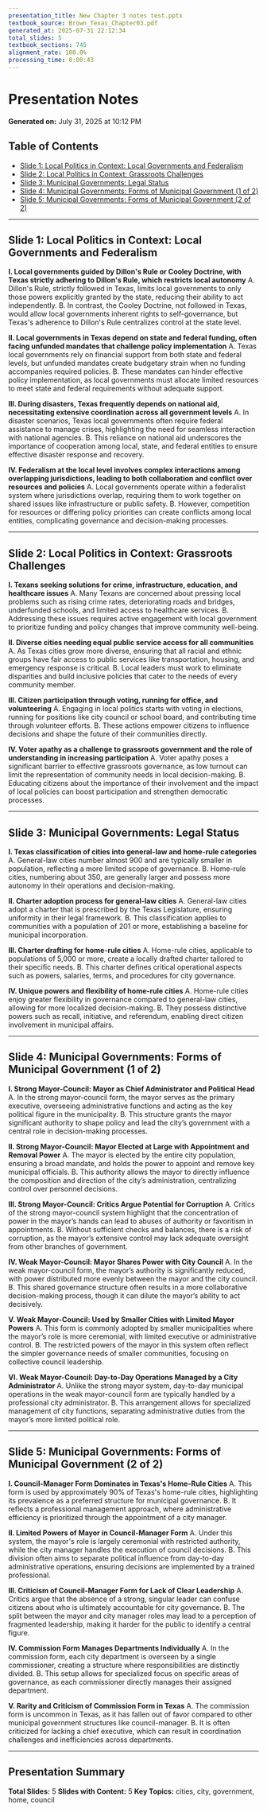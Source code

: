 ```yaml
---
presentation_title: New Chapter 3 notes test.pptx
textbook_source: Brown_Texas_Chapter03.pdf
generated_at: 2025-07-31 22:12:34
total_slides: 5
textbook_sections: 745
alignment_rate: 100.0%
processing_time: 0:00:43
---
```


# Presentation Notes
**Generated on:** July 31, 2025 at 10:12 PM

## Table of Contents
- [Slide 1: Local Politics in Context: Local Governments and Federalism](#slide-1)
- [Slide 2: Local Politics in Context: Grassroots Challenges](#slide-2)
- [Slide 3: Municipal Governments: Legal Status](#slide-3)
- [Slide 4: Municipal Governments: Forms of Municipal Government (1 of 2)](#slide-4)
- [Slide 5: Municipal Governments: Forms of Municipal Government (2 of 2)](#slide-5)

---

## Slide 1: Local Politics in Context: Local Governments and Federalism
<!-- Generated using grok-3 in 5.65s -->
**I. Local governments guided by Dillon's Rule or Cooley Doctrine, with Texas strictly adhering to Dillon's Rule, which restricts local autonomy**
  A. Dillon's Rule, strictly followed in Texas, limits local governments to only those powers explicitly granted by the state, reducing their ability to act independently.
  B. In contrast, the Cooley Doctrine, not followed in Texas, would allow local governments inherent rights to self-governance, but Texas's adherence to Dillon's Rule centralizes control at the state level.

**II. Local governments in Texas depend on state and federal funding, often facing unfunded mandates that challenge policy implementation**
  A. Texas local governments rely on financial support from both state and federal levels, but unfunded mandates create budgetary strain when no funding accompanies required policies.
  B. These mandates can hinder effective policy implementation, as local governments must allocate limited resources to meet state and federal requirements without adequate support.

**III. During disasters, Texas frequently depends on national aid, necessitating extensive coordination across all government levels**
  A. In disaster scenarios, Texas local governments often require federal assistance to manage crises, highlighting the need for seamless interaction with national agencies.
  B. This reliance on national aid underscores the importance of cooperation among local, state, and federal entities to ensure effective disaster response and recovery.

**IV. Federalism at the local level involves complex interactions among overlapping jurisdictions, leading to both collaboration and conflict over resources and policies**
  A. Local governments operate within a federalist system where jurisdictions overlap, requiring them to work together on shared issues like infrastructure or public safety.
  B. However, competition for resources or differing policy priorities can create conflicts among local entities, complicating governance and decision-making processes.

---

## Slide 2: Local Politics in Context: Grassroots Challenges
<!-- Generated using grok-3 in 9.85s -->
**I. Texans seeking solutions for crime, infrastructure, education, and healthcare issues**
  A. Many Texans are concerned about pressing local problems such as rising crime rates, deteriorating roads and bridges, underfunded schools, and limited access to healthcare services.
  B. Addressing these issues requires active engagement with local government to prioritize funding and policy changes that improve community well-being.

**II. Diverse cities needing equal public service access for all communities**
  A. As Texas cities grow more diverse, ensuring that all racial and ethnic groups have fair access to public services like transportation, housing, and emergency response is critical.
  B. Local leaders must work to eliminate disparities and build inclusive policies that cater to the needs of every community member.

**III. Citizen participation through voting, running for office, and volunteering**
  A. Engaging in local politics starts with voting in elections, running for positions like city council or school board, and contributing time through volunteer efforts.
  B. These actions empower citizens to influence decisions and shape the future of their communities directly.

**IV. Voter apathy as a challenge to grassroots government and the role of understanding in increasing participation**
  A. Voter apathy poses a significant barrier to effective grassroots governance, as low turnout can limit the representation of community needs in local decision-making.
  B. Educating citizens about the importance of their involvement and the impact of local policies can boost participation and strengthen democratic processes.

---

## Slide 3: Municipal Governments: Legal Status
<!-- Generated using grok-3 in 6.00s -->
**I. Texas classification of cities into general-law and home-rule categories**
  A. General-law cities number almost 900 and are typically smaller in population, reflecting a more limited scope of governance.
  B. Home-rule cities, numbering about 350, are generally larger and possess more autonomy in their operations and decision-making.

**II. Charter adoption process for general-law cities**
  A. General-law cities adopt a charter that is prescribed by the Texas Legislature, ensuring uniformity in their legal framework.
  B. This classification applies to communities with a population of 201 or more, establishing a baseline for municipal incorporation.

**III. Charter drafting for home-rule cities**
  A. Home-rule cities, applicable to populations of 5,000 or more, create a locally drafted charter tailored to their specific needs.
  B. This charter defines critical operational aspects such as powers, salaries, terms, and procedures for city governance.

**IV. Unique powers and flexibility of home-rule cities**
  A. Home-rule cities enjoy greater flexibility in governance compared to general-law cities, allowing for more localized decision-making.
  B. They possess distinctive powers such as recall, initiative, and referendum, enabling direct citizen involvement in municipal affairs.

---

## Slide 4: Municipal Governments: Forms of Municipal Government (1 of 2)
<!-- Generated using grok-3 in 9.52s -->
**I. Strong Mayor-Council: Mayor as Chief Administrator and Political Head**
  A. In the strong mayor-council form, the mayor serves as the primary executive, overseeing administrative functions and acting as the key political figure in the municipality.
  B. This structure grants the mayor significant authority to shape policy and lead the city’s government with a central role in decision-making processes.

**II. Strong Mayor-Council: Mayor Elected at Large with Appointment and Removal Power**
  A. The mayor is elected by the entire city population, ensuring a broad mandate, and holds the power to appoint and remove key municipal officials.
  B. This authority allows the mayor to directly influence the composition and direction of the city’s administration, centralizing control over personnel decisions.

**III. Strong Mayor-Council: Critics Argue Potential for Corruption**
  A. Critics of the strong mayor-council system highlight that the concentration of power in the mayor’s hands can lead to abuses of authority or favoritism in appointments.
  B. Without sufficient checks and balances, there is a risk of corruption, as the mayor’s extensive control may lack adequate oversight from other branches of government.

**IV. Weak Mayor-Council: Mayor Shares Power with City Council**
  A. In the weak mayor-council form, the mayor’s authority is significantly reduced, with power distributed more evenly between the mayor and the city council.
  B. This shared governance structure often results in a more collaborative decision-making process, though it can dilute the mayor’s ability to act decisively.

**V. Weak Mayor-Council: Used by Smaller Cities with Limited Mayor Powers**
  A. This form is commonly adopted by smaller municipalities where the mayor’s role is more ceremonial, with limited executive or administrative control.
  B. The restricted powers of the mayor in this system often reflect the simpler governance needs of smaller communities, focusing on collective council leadership.

**VI. Weak Mayor-Council: Day-to-Day Operations Managed by a City Administrator**
  A. Unlike the strong mayor system, day-to-day municipal operations in the weak mayor-council form are typically handled by a professional city administrator.
  B. This arrangement allows for specialized management of city functions, separating administrative duties from the mayor’s more limited political role.

---

## Slide 5: Municipal Governments: Forms of Municipal Government (2 of 2)
<!-- Generated using grok-3 in 6.02s -->
**I. Council-Manager Form Dominates in Texas's Home-Rule Cities**
  A. This form is used by approximately 90% of Texas's home-rule cities, highlighting its prevalence as a preferred structure for municipal governance.
  B. It reflects a professional management approach, where administrative efficiency is prioritized through the appointment of a city manager.

**II. Limited Powers of Mayor in Council-Manager Form**
  A. Under this system, the mayor's role is largely ceremonial with restricted authority, while the city manager handles the execution of council decisions.
  B. This division often aims to separate political influence from day-to-day administrative operations, ensuring decisions are implemented by a trained professional.

**III. Criticism of Council-Manager Form for Lack of Clear Leadership**
  A. Critics argue that the absence of a strong, singular leader can confuse citizens about who is ultimately accountable for city governance.
  B. The split between the mayor and city manager roles may lead to a perception of fragmented leadership, making it harder for the public to identify a central figure.

**IV. Commission Form Manages Departments Individually**
  A. In the commission form, each city department is overseen by a single commissioner, creating a structure where responsibilities are distinctly divided.
  B. This setup allows for specialized focus on specific areas of governance, as each commissioner directly manages their assigned department.

**V. Rarity and Criticism of Commission Form in Texas**
  A. The commission form is uncommon in Texas, as it has fallen out of favor compared to other municipal government structures like council-manager.
  B. It is often criticized for lacking a chief executive, which can result in coordination challenges and inefficiencies across departments.

---

## Presentation Summary

**Total Slides:** 5
**Slides with Content:** 5
**Key Topics:** cities, city, government, home, council
